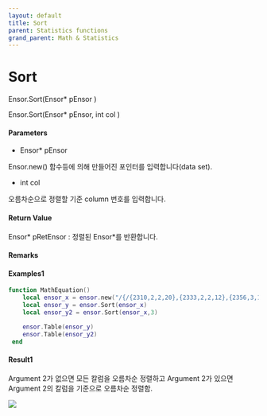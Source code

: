 ```yaml
---
layout: default
title: Sort
parent: Statistics functions
grand_parent: Math & Statistics
---
```


# Sort

Ensor.Sort\(Ensor\* pEnsor \)

Ensor.Sort\(Ensor\* pEnsor, int col \)

#### Parameters

* Ensor\* pEnsor

Ensor.new\(\) 함수등에 의해 만들어진 포인터를 입력합니다\(data set\).

* int col

오름차순으로 정렬할 기준 column 번호를 입력합니다.

#### Return Value

Ensor\* pRetEnsor : 정렬된 Ensor\*를 반환합니다.

#### Remarks

#### Examples1

```lua
function MathEquation()
	local ensor_x = ensor.new("/{/{2310,2,2,20},{2333,2,2,12},{2356,3,1.5,33},{2379,3,2,43},{2402,2,3,53},{2425,4,2,23},{2448,2,1.5,99},{2471,2,2,34},{2494,3,3,23},{2517,4,4,55},{2540,2,3,22/}/}")
	local ensor_y = ensor.Sort(ensor_x)
	local ensor_y2 = ensor.Sort(ensor_x,3)

	ensor.Table(ensor_y)
	ensor.Table(ensor_y2)
 end
```

#### Result1

Argument 2가 없으면 모든 칼럼을 오름차순 정렬하고 Argument 2가 있으면 Argument 2의 칼럼을 기준으로 오름차순 정렬함.

![](./StatisticsAPI/SortResultTable.png)



